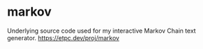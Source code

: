 # markov
Underlying source code used for my interactive Markov Chain text generator.
https://etpc.dev/proj/markov
